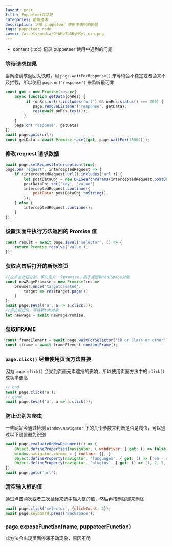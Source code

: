 ```yaml
---
layout: post
title: Puppeteer踩坑记
categories: 前端技术
description: 记录 puppeteer 使用中遇到的问题
tags: puppeteer node
cover: /assets/media/0*WHo7bG8yHKyt_nzn.png
---
```

* content
{:toc}
记录 puppeteer 使用中遇到的问题

### 等待请求结果

当网络请求返回太快时，用 `page.waitForResponse()` 来等待会不稳定或者会来不及拦截，所以使用 `page.on('response')` 来监听最可靠

```js
const get = new Promise(res =>{
    async function getData(onRes) {
         if (onRes.url().includes('url') && onRes.status() === 200) {
            page.removeListener('response', getData);
            res(await onRes.text());
        }
    }
    page.on('response', getData)
})
await page.goto(url);
const getData = await Promise.race([get, page.waitFor(15000)]);
```
### 修改 request 请求数据



```js
await page.setRequestInterception(true);
page.on('request', interceptedRequest => {
    if (interceptedRequest.url().includes('url')) {
        let postDataObj = new URLSearchParams(interceptedRequest.postData());
        postDataObj.set('key', 'value')
        interceptedRequest.continue({
            postData: postDataObj.toString(),
        });
    } else {
        interceptedRequest.continue();
    }
})
```

### 设置页面中执行方法返回的 Promise 值

```js
const result = await page.$eval('selector', () => {
    return Promise.resolve('value');
});
```

### 获取点击后打开的新标签页

```js
//在点击按钮之前，事先定义一个promise，用于返回新tab的page对象
const newPagePromise = new Promise(res =>
    browser.once('targetcreated',
        target => res(target.page())
    )
);
await page.$eval('a', a => a.click());
//点击按钮后，等待新tab对象
let newPage = await newPagePromise;
```

### 获取IFRAME

```js
const frameElement = await page.waitForSelector('ID or Class or other');
const iframe = await frameElement.contentFrame();
```

### `page.click()` 尽量使用页面方法替换

因为 `page.click()` 会受到页面元素遮挡的影响，所以使用页面方法中的 `click()` 成功率更高

```js
// bad
await page.click('a');
// good
await page.$eval('a', a => a.click());
```

### 防止识别为爬虫

一些网站会通过检测 `window.navigator` 下的几个参数来判断是否是爬虫，可以通过以下设置避免识别

```js 
await page.evaluateOnNewDocument(() => {
    Object.defineProperties(navigator, { webdriver: { get: () => false } });
    window.navigator.chrome = { runtime: {}, };
    Object.defineProperty(navigator, 'languages', { get: () => ['en - US', 'en'] });
    Object.defineProperty(navigator, 'plugins', { get: () => [1, 2, 3, 4, 5, 6], });
})
await page.goto('url');
```

### 清空输入框的值

通过点击两次或者三次鼠标来选中输入框的值，然后再按删除键来删除

```js
await page.click('selector', {clickCount: 2});
await page.keyboard.press('Backspace');
```

### page.exposeFunction(name, puppeteerFunction)

此方法会出现页面停滞不动现象，原因不明



